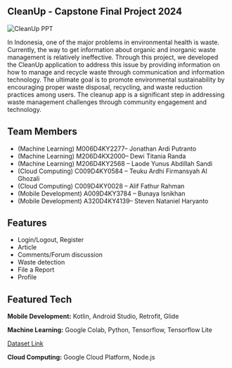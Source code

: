 ## CleanUp - Capstone Final Project 2024
![CleanUp PPT](https://github.com/CleanUpProject/.github/assets/145469767/30bc2243-9b36-403e-99f7-36680438a11f)

In Indonesia, one of the major problems in environmental health is waste. Currently, the way to get information about organic and inorganic waste management is relatively ineffective. Through this project, we developed the CleanUp application to address this issue by providing information on how to manage and recycle waste through communication and information technology. The ultimate goal is to promote environmental sustainability by encouraging proper waste disposal, recycling, and waste reduction practices among users. The cleanup app is a significant step in addressing waste management challenges through community engagement and technology. 

## Team Members
- (Machine Learning) M006D4KY2277– Jonathan Ardi Putranto  
- (Machine Learning) M206D4KX2000– Dewi Titania Randa 
- (Machine Learning) M206D4KY2568 – Laode Yunus Abdillah Sandi
- (Cloud Computing) C009D4KY0584  – Teuku Ardhi Firmansyah Al Ghozali 
- (Cloud Computing) C009D4KY0028 – Alif Fathur Rahman 
- (Mobile Development) A009D4KY3784 – Bunaya Isnikhan 
- (Mobile Development) A320D4KY4139– Steven Nataniel Haryanto

## Features
- Login/Logout, Register
- Article
- Comments/Forum discussion
- Waste detection
- File a Report
- Profile

## Featured Tech
**Mobile Development:** Kotlin, Android Studio, Retrofit, Glide

**Machine Learning:** Google Colab, Python, Tensorflow, Tensorflow Lite

[Dataset Link](https://www.kaggle.com/datasets/sandi07/dataset-sampah)

**Cloud Computing:** Google Cloud Platform, Node.js
